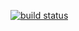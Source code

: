[![build status](http://moiden.com/dmoiseenko/wen/badges/master/build.svg)](http://moiden.com/dmoiseenko/wen/commits/master)